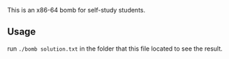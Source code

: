 This is an x86-64 bomb for self-study students. 

## Usage
run `./bomb solution.txt` in the folder that this file located to see the result.
